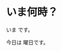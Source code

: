 
<!DOCTYPE html>
<html lang="en">
<head>
    <title>Document</title>
</head>
<body>
    

<h1>いま何時？</h1>

<p>いま
<?php
  date_default_timezone_set('Asia/Tokyo');
  echo date("Y 年 m 月 d 日 H 時 i 分 s 秒");
?>
です。</p>


<p>今日は
<?php
  $week[0] = "日";
  $week[1] = "月";
  $week[2] = "火";
  $week[3] = "水";
  $week[4] = "木";
  $week[5] = "金";
  $week[6] = "土";
  echo $week[date("w")];
?>
曜日です。</p>

</body>
</html>

